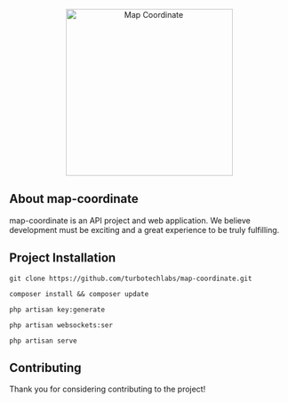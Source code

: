<p align="center">
    <img src="https://gifdb.com/images/high/map-cartoon-blue-blob-looking-directions-q9b6qv682oqfykjs.gif" width="300" alt="Map Coordinate">
</p>

## About map-coordinate

map-coordinate is an API project and web application. We believe development must be exciting and a great experience to be truly fulfilling.

## Project Installation

```
git clone https://github.com/turbotechlabs/map-coordinate.git
```
```
composer install && composer update
```
```
php artisan key:generate
```
```
php artisan websockets:ser
```
```
php artisan serve
```

## Contributing

Thank you for considering contributing to the project!
